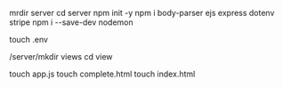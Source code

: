 mrdir server
cd server
npm init -y
npm i body-parser ejs express dotenv stripe
npm i --save-dev nodemon

touch .env

/server/mkdir views
cd view

touch app.js
touch complete.html
touch index.html
